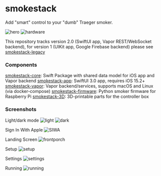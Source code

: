 # smokestack

Add "smart" control to your "dumb" Traeger smoker.

![hero](https://smokestack.magnolialogic.net/img/smoker.png?)
![hardware](https://smokestack.magnolialogic.net/img/3D.png?)

This repository tracks version 2.0 (SwiftUI app, Vapor REST/WebSocket backend), for version 1 (UIKit app, Google Firebase backend) please see [smokestack-legacy](https://www.github.com/magnolialogic/smokestack-legacy)

### Components
[smokestack-core](https://github.com/magnolialogic/smokestack-core): Swift Package with shared data model for iOS app and Vapor backend
[smokestack-app](https://github.com/magnolialogic/smokestack-app): SwiftUI 3.0 app, requires iOS 15.2+
[smokestack-vapor](https://github.com/magnolialogic/smokestack-vapor): Vapor backend/services, supports macOS and Linux (via docker-compose)
[smokestack-firmware](https://github.com/magnolialogic/smokestack-firmware): Python smoker firmware for Raspberry Pi
[smokestack-3D](https://github.com/magnolialogic/smokestack-3D): 3D-printable parts for the controller box

### Screenshots

Light/dark mode
![light](https://smokestack.magnolialogic.net/img/hero_light.png?) ![dark](https://smokestack.magnolialogic.net/img/hero_dark.png?)

Sign In With Apple
![SIWA](https://smokestack.magnolialogic.net/img/SIWA.png?)

Landing Screen
![frontporch](https://smokestack.magnolialogic.net/img/landing_page.png?)

Setup
![setup](https://smokestack.magnolialogic.net/img/setup.png?)

Settings
![settings](https://smokestack.magnolialogic.net/img/settings.png?)

Running
![running](https://smokestack.magnolialogic.net/img/running.png?)
